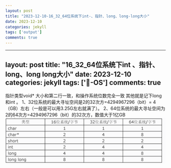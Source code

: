 ```yaml
---
layout: post
title: "2023-12-10-16_32_64位系统下int-、指针、long、long-long大小"
date: 2023-12-10
categories: jekyll
tags: ['output']
comments: true
---
```


---
layout: post
title: "16_32_64位系统下int 、指针、long、long long大小"
date: 2023-12-10
categories: jekyll
tags: ['🥁-OS']
comments: true
---

指针类型void* 大小和第二行一致，和操作系统位数完全一致
其他就是记下long 和int 。
1、32位系统的最大寻址空间是2的32次方=4294967296（bit）= 4（GB）左右（一般是可以用3.25G左右就满了）。
2、64位系统的最大寻址空间为2的64次方=4294967296（bit）的32次方，数值大于1亿GB
![image.png](images/1692107879058-1841eb14-82de-432e-824f-b2b311387a44.png)
